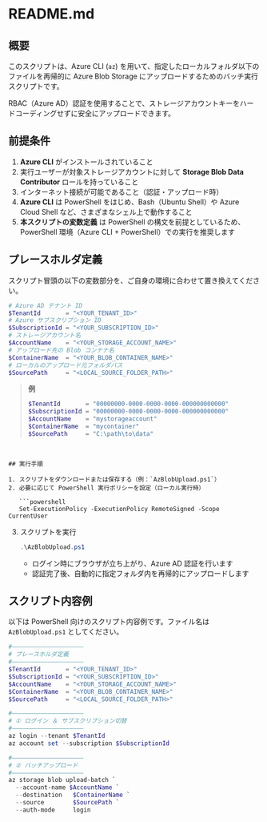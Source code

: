 # README.md

## 概要

このスクリプトは、Azure CLI (`az`) を用いて、指定したローカルフォルダ以下のファイルを再帰的に Azure Blob Storage にアップロードするためのバッチ実行スクリプトです。

RBAC（Azure AD）認証を使用することで、ストレージアカウントキーをハードコーディングせずに安全にアップロードできます。

## 前提条件

1. **Azure CLI** がインストールされていること
2. 実行ユーザーが対象ストレージアカウントに対して **Storage Blob Data Contributor** ロールを持っていること
3. インターネット接続が可能であること（認証・アップロード時）
4. **Azure CLI** は PowerShell をはじめ、Bash（Ubuntu Shell）や Azure Cloud Shell など、さまざまなシェル上で動作すること
5. **本スクリプトの変数定義** は PowerShell の構文を前提としているため、PowerShell 環境（Azure CLI + PowerShell）での実行を推奨します

## プレースホルダ定義

スクリプト冒頭の以下の変数部分を、ご自身の環境に合わせて置き換えてください。

```powershell
# Azure AD テナント ID
$TenantId       = "<YOUR_TENANT_ID>"
# Azure サブスクリプション ID
$SubscriptionId = "<YOUR_SUBSCRIPTION_ID>"
# ストレージアカウント名
$AccountName    = "<YOUR_STORAGE_ACCOUNT_NAME>"
# アップロード先の Blob コンテナ名
$ContainerName  = "<YOUR_BLOB_CONTAINER_NAME>"
# ローカルのアップロード元フォルダパス
$SourcePath     = "<LOCAL_SOURCE_FOLDER_PATH>"
```

> **例**
>
> ```powershell
> $TenantId       = "00000000-0000-0000-0000-000000000000"
> $SubscriptionId = "00000000-0000-0000-0000-000000000000"
> $AccountName    = "mystorageaccount"
> $ContainerName  = "mycontainer"
> $SourcePath     = "C:\path\to\data"
```


## 実行手順

1. スクリプトをダウンロードまたは保存する（例：`AzBlobUpload.ps1`）
2. 必要に応じて PowerShell 実行ポリシーを設定（ローカル実行時）

   ```powershell
   Set-ExecutionPolicy -ExecutionPolicy RemoteSigned -Scope CurrentUser
   ```
3. スクリプトを実行

   ```powershell
   .\AzBlobUpload.ps1
   ```

   * ログイン時にブラウザが立ち上がり、Azure AD 認証を行います
   * 認証完了後、自動的に指定フォルダ内を再帰的にアップロードします

## スクリプト内容例

以下は PowerShell 向けのスクリプト内容例です。ファイル名は `AzBlobUpload.ps1` としてください。

```powershell
#――――――――――――――――――――
# プレースホルダ定義
#――――――――――――――――――――
$TenantId       = "<YOUR_TENANT_ID>"
$SubscriptionId = "<YOUR_SUBSCRIPTION_ID>"
$AccountName    = "<YOUR_STORAGE_ACCOUNT_NAME>"
$ContainerName  = "<YOUR_BLOB_CONTAINER_NAME>"
$SourcePath     = "<LOCAL_SOURCE_FOLDER_PATH>"

#――――――――――――――――――――
# ① ログイン ＆ サブスクリプション切替
#――――――――――――――――――――
az login --tenant $TenantId
az account set --subscription $SubscriptionId

#――――――――――――――――――――
# ② バッチアップロード
#――――――――――――――――――――
az storage blob upload-batch `
  --account-name $AccountName `
  --destination   $ContainerName `
  --source        $SourcePath `
  --auth-mode     login
```
